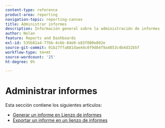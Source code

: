 ```yaml
---
content-type: reference
product-area: reporting
navigation-topic: reporting-canvas
title: Administrar informes
description: Información general sobre la administración de informes
author: Nolan
feature: Reports and Dashboards
exl-id: 535b81a4-77bb-4c6b-84e0-e83f080e802e
source-git-commit: 01b27ffa881dae44c0f9d84f9a4853c4b4d32b5f
workflow-type: tm+mt
source-wordcount: '25'
ht-degree: 0%

---
```



# Administrar informes

Esta sección contiene los siguientes artículos:

* [Generar un informe en Lienzo de informes](../../../reports-and-dashboards/reporting-canvas/manage-reports/build-report.md)
* [Exportar un informe en un lienzo de informes](../../../reports-and-dashboards/reporting-canvas/manage-reports/export-report.md)
